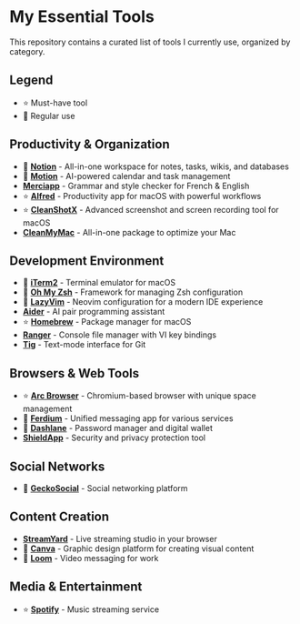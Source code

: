# My Essential Tools

This repository contains a curated list of tools I currently use, organized by category.

## Legend

- ⭐ Must-have tool
- 🔄 Regular use

## Productivity & Organization

- 🔄 **[Notion](https://www.notion.so/)** - All-in-one workspace for notes, tasks, wikis, and databases
- 🔄 **[Motion](https://get.usemotion.com/94irv08n8ksm)** - AI-powered calendar and task management
- **[Merciapp](https://merci.com/)** - Grammar and style checker for French & English
- ⭐ **[Alfred](https://www.alfredapp.com/)** - Productivity app for macOS with powerful workflows
- ⭐ **[CleanShotX](https://cleanshot.com/)** - Advanced screenshot and screen recording tool for macOS
- **[CleanMyMac](https://macpaw.com/cleanmymac)** - All-in-one package to optimize your Mac

## Development Environment

- 🔄 **[iTerm2](https://iterm2.com/)** - Terminal emulator for macOS
- 🔄 **[Oh My Zsh](https://ohmyz.sh/)** - Framework for managing Zsh configuration
- 🔄 **[LazyVim](https://www.lazyvim.org/)** - Neovim configuration for a modern IDE experience
- **[Aider](https://aider.chat/)** - AI pair programming assistant
- ⭐ **[Homebrew](https://brew.sh/)** - Package manager for macOS
- **[Ranger](https://ranger.github.io/)** - Console file manager with VI key bindings
- **[Tig](https://jonas.github.io/tig/)** - Text-mode interface for Git

## Browsers & Web Tools

- ⭐ **[Arc Browser](https://arc.net/)** - Chromium-based browser with unique space management
- 🔄 **[Ferdium](https://ferdium.org/)** - Unified messaging app for various services
- 🔄 **[Dashlane](https://www.dashlane.com/cs/jiyB01HKIBLn)** - Password manager and digital wallet
- **[ShieldApp](https://shield.app/)** - Security and privacy protection tool

## Social Networks

- 🔄 **[GeckoSocial](https://www.geckosocial.app?via=gabrielpic)** - Social networking platform

## Content Creation

- **[StreamYard](https://streamyard.com/?fpr=gabriel44)** - Live streaming studio in your browser
- 🔄 **[Canva](https://www.canva.com/)** - Graphic design platform for creating visual content
- 🔄 **[Loom](https://www.loom.com/)** - Video messaging for work

## Media & Entertainment

- ⭐ **[Spotify](https://www.spotify.com/)** - Music streaming service
